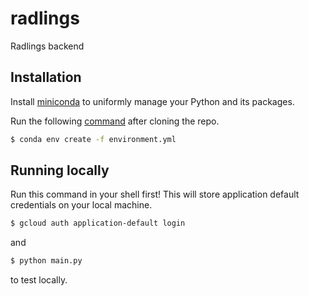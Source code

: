 # radlings
Radlings backend

## Installation

Install [miniconda](https://docs.conda.io/projects/conda/en/latest/glossary.html#miniconda-glossary) to uniformly manage your Python and its packages.

Run the following [command](https://docs.conda.io/projects/conda/en/4.6.0/_downloads/52a95608c49671267e40c689e0bc00ca/conda-cheatsheet.pdf) after cloning the repo.

```bash
$ conda env create -f environment.yml
```

## Running locally
Run this command in your shell first! 
This will store application default credentials on your local machine.
```bash
$ gcloud auth application-default login
```
and 
```bash
$ python main.py
```
to test locally.

